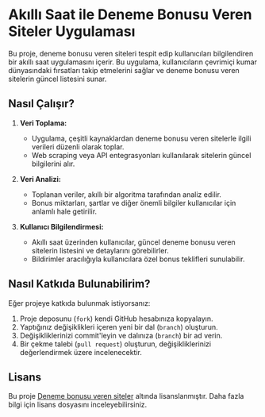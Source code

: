 # Akıllı Saat ile Deneme Bonusu Veren Siteler Uygulaması

Bu proje, deneme bonusu veren siteleri tespit edip kullanıcıları bilgilendiren bir akıllı saat uygulamasını içerir. Bu uygulama, kullanıcıların çevrimiçi kumar dünyasındaki fırsatları takip etmelerini sağlar ve deneme bonusu veren sitelerin güncel listesini sunar.

## Nasıl Çalışır?

1. **Veri Toplama:**
   - Uygulama, çeşitli kaynaklardan deneme bonusu veren sitelerle ilgili verileri düzenli olarak toplar.
   - Web scraping veya API entegrasyonları kullanılarak sitelerin güncel bilgilerini alır.

2. **Veri Analizi:**
   - Toplanan veriler, akıllı bir algoritma tarafından analiz edilir.
   - Bonus miktarları, şartlar ve diğer önemli bilgiler kullanıcılar için anlamlı hale getirilir.

3. **Kullanıcı Bilgilendirmesi:**
   - Akıllı saat üzerinden kullanıcılar, güncel deneme bonusu veren sitelerin listesini ve detaylarını görebilirler.
   - Bildirimler aracılığıyla kullanıcılara özel bonus teklifleri sunulabilir.

## Nasıl Katkıda Bulunabilirim?

Eğer projeye katkıda bulunmak istiyorsanız:

1. Proje deposunu (`fork`) kendi GitHub hesabınıza kopyalayın.
2. Yaptığınız değişiklikleri içeren yeni bir dal (`branch`) oluşturun.
3. Değişikliklerinizi commit'leyin ve dalınıza (`branch`) bir ad verin.
4. Bir çekme talebi (`pull request`) oluşturun, değişikliklerinizi değerlendirmek üzere incelenecektir.

## Lisans

Bu proje [Deneme bonusu veren siteler](https://dogankemer.com/) altında lisanslanmıştır. Daha fazla bilgi için lisans dosyasını inceleyebilirsiniz.
